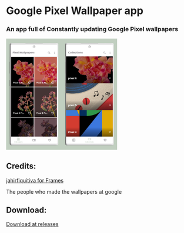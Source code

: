 # Google Pixel Wallpaper app 
  ### An app full of Constantly updating Google Pixel wallpapers <br>
 
 
<img width="30%" src="https://raw.githubusercontent.com/wacko1805/wacko1805/main/tia3064491751556677368.png"><img width="30%" src="https://raw.githubusercontent.com/wacko1805/wacko1805/main/tia6404478369659115365.png">

## Credits:

[jahirfiquitiva for Frames](https://github.com/jahirfiquitiva/Frames)

The people who made the wallpapers at google

## Download:

[Download at releases](https://github.com/wacko1805/Pixel-Wallpaper-app/releases)
